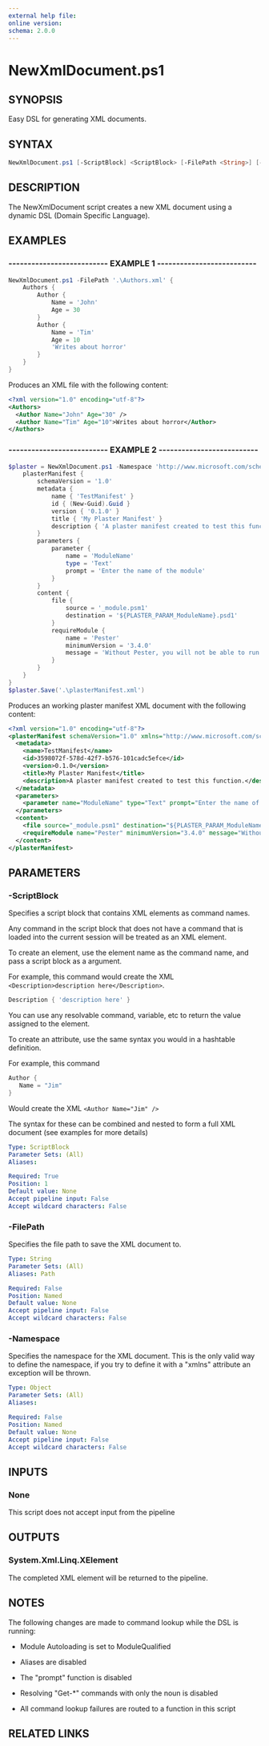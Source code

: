 ```yaml
---
external help file:
online version:
schema: 2.0.0
---
```


# NewXmlDocument.ps1

## SYNOPSIS

Easy DSL for generating XML documents.

## SYNTAX

```powershell
NewXmlDocument.ps1 [-ScriptBlock] <ScriptBlock> [-FilePath <String>] [-Namespace <Object>]
```

## DESCRIPTION

The NewXmlDocument script creates a new XML document using a dynamic DSL (Domain Specific Language).

## EXAMPLES

### -------------------------- EXAMPLE 1 --------------------------

```powershell
NewXmlDocument.ps1 -FilePath '.\Authors.xml' {
    Authors {
        Author {
            Name = 'John'
            Age = 30
        }
        Author {
            Name = 'Tim'
            Age = 10
            'Writes about horror'
        }
    }
}
```

Produces an XML file with the following content:

```xml
<?xml version="1.0" encoding="utf-8"?>
<Authors>
  <Author Name="John" Age="30" />
  <Author Name="Tim" Age="10">Writes about horror</Author>
</Authors>
```

### -------------------------- EXAMPLE 2 --------------------------

```powershell
$plaster = NewXmlDocument.ps1 -Namespace 'http://www.microsoft.com/schemas/PowerShell/Plaster/v1' {
    plasterManifest {
        schemaVersion = '1.0'
        metadata {
            name { 'TestManifest' }
            id { (New-Guid).Guid }
            version { '0.1.0' }
            title { 'My Plaster Manifest' }
            description { 'A plaster manifest created to test this function.' }
        }
        parameters {
            parameter {
                name = 'ModuleName'
                type = 'Text'
                prompt = 'Enter the name of the module'
            }
        }
        content {
            file {
                source = '_module.psm1'
                destination = '${PLASTER_PARAM_ModuleName}.psd1'
            }
            requireModule {
                name = 'Pester'
                minimumVersion = '3.4.0'
                message = 'Without Pester, you will not be able to run tests!'
            }
        }
    }
}
$plaster.Save('.\plasterManifest.xml')
```

Produces an working plaster manifest XML document with the following content:

```xml
<?xml version="1.0" encoding="utf-8"?>
<plasterManifest schemaVersion="1.0" xmlns="http://www.microsoft.com/schemas/PowerShell/Plaster/v1">
  <metadata>
    <name>TestManifest</name>
    <id>3598072f-578d-42f7-b576-101cadc5efce</id>
    <version>0.1.0</version>
    <title>My Plaster Manifest</title>
    <description>A plaster manifest created to test this function.</description>
  </metadata>
  <parameters>
    <parameter name="ModuleName" type="Text" prompt="Enter the name of the module" />
  </parameters>
  <content>
    <file source="_module.psm1" destination="${PLASTER_PARAM_ModuleName}.psd1" />
    <requireModule name="Pester" minimumVersion="3.4.0" message="Without Pester, you will not be able to run tests!" />
  </content>
</plasterManifest>
```

## PARAMETERS

### -ScriptBlock

Specifies a script block that contains XML elements as command names.

Any command in the script block that does not have a command that is loaded into the current session will be treated as an XML element.

To create an element, use the element name as the command name, and pass a script block as a
argument.

For example, this command would create the XML `<Description>description here</Description>`.

```powershell
Description { 'description here' }
```

You can use any resolvable command, variable, etc to return the value assigned to the element.

To create an attribute, use the same syntax you would in a hashtable definition.

For example, this command

```powershell
Author {
   Name = "Jim"
}
```

Would create the XML `<Author Name="Jim" />`

The syntax for these can be combined and nested to form a full XML document (see examples for more
details)

```yaml
Type: ScriptBlock
Parameter Sets: (All)
Aliases:

Required: True
Position: 1
Default value: None
Accept pipeline input: False
Accept wildcard characters: False
```

### -FilePath

Specifies the file path to save the XML document to.

```yaml
Type: String
Parameter Sets: (All)
Aliases: Path

Required: False
Position: Named
Default value: None
Accept pipeline input: False
Accept wildcard characters: False
```

### -Namespace

Specifies the namespace for the XML document. This is the only valid way to define the namespace, if you try to define it with a "xmlns" attribute an exception will be thrown.

```yaml
Type: Object
Parameter Sets: (All)
Aliases:

Required: False
Position: Named
Default value: None
Accept pipeline input: False
Accept wildcard characters: False
```

## INPUTS

### None

This script does not accept input from the pipeline

## OUTPUTS

### System.Xml.Linq.XElement

The completed XML element will be returned to the pipeline.

## NOTES

The following changes are made to command lookup while the DSL is running:

- Module Autoloading is set to ModuleQualified

- Aliases are disabled

- The "prompt" function is disabled

- Resolving "Get-*" commands with only the noun is disabled

- All command lookup failures are routed to a function in this script

## RELATED LINKS
